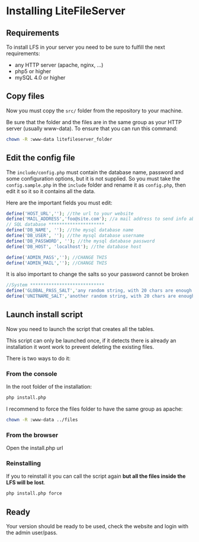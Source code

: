 # Installing LiteFileServer

## Requirements

To install LFS in your server you need to be sure to fulfill the next requirements:

- any HTTP server (apache, nginx, ...)
- php5 or higher
- mySQL 4.0 or higher

## Copy files

Now you must copy the ```src/``` folder from the repository to your machine.

Be sure that the folder and the files are in the same group as your HTTP server (usually www-data). To ensure that you can run this command:
```bash
chown -R :www-data litefileserver_folder
```

## Edit the config file

The ```include/config.php``` must contain the database name, password and some configuration options, but it is not supplied. 
So you must take the ```config.sample.php``` in the ```include``` folder and rename it as ```config.php```, then edit it so it 
so it contains all the data. 

Here are the important fields you must edit:

```php
define('HOST_URL',''); //the url to your website
define('MAIL_ADDRESS','foo@site.com'); //a mail address to send info about pending users waiting for registration
// SQL database *********************
define('DB_NAME', ''); //the mysql database name
define('DB_USER', ''); //the mysql database username
define('DB_PASSWORD', ''); //the mysql database password
define('DB_HOST', 'localhost'); //the database host

define('ADMIN_PASS',''); //CHANGE THIS
define('ADMIN_MAIL',''); //CHANGE THIS
```

It is also important to change the salts so your password cannot be broken
```php
//System ****************************
define('GLOBAL_PASS_SALT','any random string, with 20 chars are enough'); //ENTER SOMETHING RANDOM HERE
define('UNITNAME_SALT','another random string, with 20 chars are enough'); //ENTER SOMETHING RANDOM HERE
```

## Launch install script

Now you need to launch the script that creates all the tables. 

This script can only be launched once, if it detects there is already an installation it wont work to prevent deleting the existing files.

There is two ways to do it:

### From the console

In the root folder of the installation:

```bash
php install.php
```

I recommend to force the files folder to have the same group as apache:
```bash
chown -R :www-data ../files
```

### From the browser

Open the install.php url


### Reinstalling

If you to reinstall it you can call the script again **but all the files inside the LFS will be lost**.

```bash
php install.php force
```

## Ready

Your version should be ready to be used, check the website and login with the admin user/pass.
